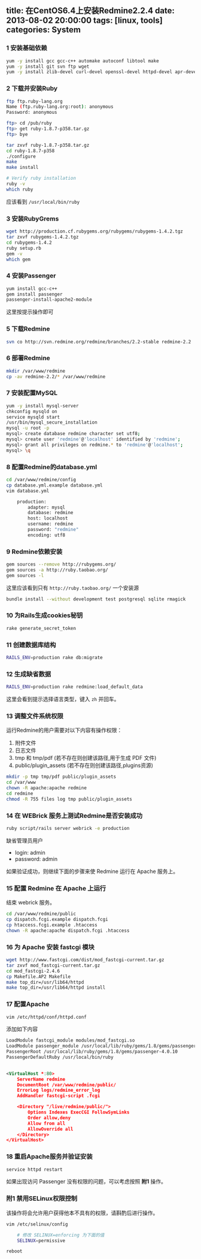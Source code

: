 title: 在CentOS6.4上安装Redmine2.2.4
date: 2013-08-02 20:00:00
tags: [linux, tools]
categories: System
---

### 1 安装基础依赖
```bash
yum -y install gcc gcc-c++ automake autoconf libtool make
yum -y install git svn ftp wget
yum -y install zlib-devel curl-devel openssl-devel httpd-devel apr-devel apr-util-devel mysql-devel
```

### 2 下载并安装Ruby
```bash
ftp ftp.ruby-lang.org
Name (ftp.ruby-lang.org:root): anonymous
Password: anonymous

ftp> cd /pub/ruby
ftp> get ruby-1.8.7-p358.tar.gz
ftp> bye

tar zxvf ruby-1.8.7-p358.tar.gz
cd ruby-1.8.7-p358
./configure
make
make install

# Verify ruby installation
ruby -v
which ruby
```
应该看到 `/usr/local/bin/ruby`

### 3 安装RubyGrems
```bash
wget http://production.cf.rubygems.org/rubygems/rubygems-1.4.2.tgz
tar zxvf rubygems-1.4.2.tgz
cd rubygems-1.4.2
ruby setup.rb
gem -v
which gem
```

### 4 安装Passenger
```bash
yum install gcc-c++
gem install passenger
passenger-install-apache2-module
```
这里按提示操作即可

### 5 下载Redmine
```bash
svn co http://svn.redmine.org/redmine/branches/2.2-stable redmine-2.2
```

### 6 部署Redmine
```bash
mkdir /var/www/redmine
cp -av redmine-2.2/* /var/www/redmine
```

### 7 安装配置MySQL
```bash
yum -y install mysql-server
chkconfig mysqld on
service mysqld start
/usr/bin/mysql_secure_installation
mysql -u root -p
mysql> create database redmine character set utf8;
mysql> create user 'redmine'@'localhost' identified by 'redmine';
mysql> grant all privileges on redmine.* to 'redmine'@'localhost';
mysql> \q
```

### 8 配置Redmine的database.yml
```bash
cd /var/www/redmine/config
cp database.yml.example database.yml
vim database.yml

    production:
        adapter: mysql
        database: redmine
        host: localhost
        username: redmine
        password: "redmine"
        encoding: utf8
```

### 9 Redmine依赖安装
```bash
gem sources --remove http://rubygems.org/
gem sources -a http://ruby.taobao.org/
gem sources -l
```
这里应该看到只有 `http://ruby.taobao.org/` 一个安装源
```bash
bundle install --without development test postgresql sqlite rmagick
```

### 10 为Rails生成cookies秘钥
```bash
rake generate_secret_token
```

### 11 创建数据库结构
```bash
RAILS_ENV=production rake db:migrate
```

### 12 生成缺省数据
```bash
RAILS_ENV=production rake redmine:load_default_data
```
这里会看到提示选择语言类型，键入 `zh` 并回车。

### 13 调整文件系统权限
运行Redmine的用户需要对以下内容有操作权限：

1. 附件文件
2. 日志文件
3. tmp 和 tmp/pdf (若不存在则创建该路径,用于生成 PDF 文件)
4. public/plugin_assets (若不存在则创建该路径,plugins资源)

```bash
mkdir -p tmp tmp/pdf public/plugin_assets
cd /var/www
chown -R apache:apache redmine
cd redmine
chmod -R 755 files log tmp public/plugin_assets
```

### 14 在 WEBrick 服务上测试Redmine是否安装成功
```bash
ruby script/rails server webrick -e production
```
缺省管理员用户

+ login: admin
+ password: admin

如果验证成功，则继续下面的步骤来使 Redmine 运行在 Apache 服务上。

### 15 配置 Redmine 在 Apache 上运行
结束 webrick 服务。

```bash
cd /var/www/redmine/public
cp dispatch.fcgi.example dispatch.fcgi
cp htaccess.fcgi.example .htaccess
chown -R apache:apache dispatch.fcgi .htaccess
```

### 16 为 Apache 安装 fastcgi 模块
```bash
wget http://www.fastcgi.com/dist/mod_fastcgi-current.tar.gz
tar zxvf mod_fastcgi-current.tar.gz
cd mod_fastcgi-2.4.6
cp Makefile.AP2 Makefile
make top_dir=/usr/lib64/httpd
make top_dir=/usr/lib64/httpd install

```

### 17 配置Apache
```bash
vim /etc/httpd/conf/httpd.conf
```

添加如下内容

```xml
LoadModule fastcgi_module modules/mod_fastcgi.so
LoadModule passenger_module /usr/local/lib/ruby/gems/1.8/gems/passenger-4.0.10/buildout/apache2/mod_passenger.so
PassengerRoot /usr/local/lib/ruby/gems/1.8/gems/passenger-4.0.10
PassengerDefaultRuby /usr/local/bin/ruby

    
<VirtualHost *:80>
    ServerName redmine
    DocumentRoot /var/www/redmine/public/
    ErrorLog logs/redmine_error_log
    AddHandler fastcgi-script .fcgi

    <Directory "/live/redmine/public/">
        Options Indexes ExecCGI FollowSymLinks
        Order allow,deny
        Allow from all
        AllowOverride all
    </Directory>
</VirtualHost>
```

### 18 重启Apache服务并验证安装
```bash
service httpd restart
```
如果出现访问 Passenger 没有权限的问题，可以考虑按照 __附1__ 操作。

### 附1 禁用SELinux权限控制
该操作将会允许用户获得他本不具有的权限，请斟酌后进行操作。
```bash
vim /etc/selinux/config

    # 修改 SELINUX=enforcing 为下面的值
    SELINUX=permissive

reboot
```

